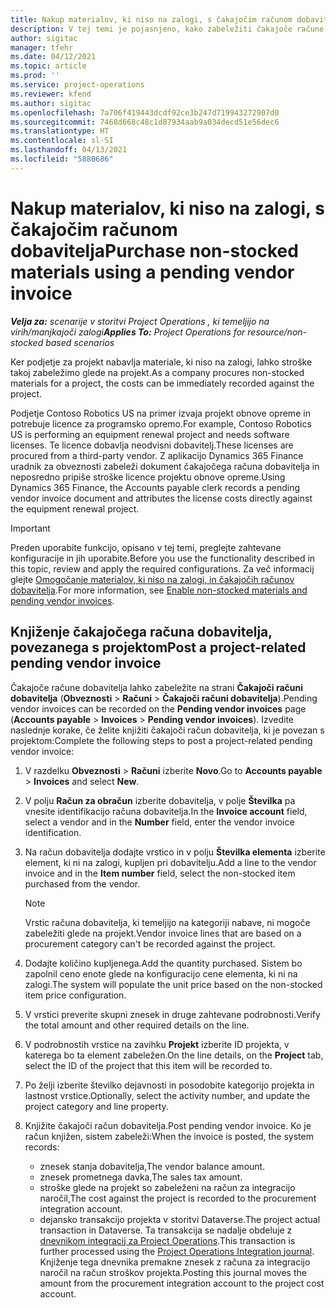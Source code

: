 ```yaml
---
title: Nakup materialov, ki niso na zalogi, s čakajočim računom dobavitelja
description: V tej temi je pojasnjeno, kako zabeležiti čakajoče račune dobavitelja.
author: sigitac
manager: tfehr
ms.date: 04/12/2021
ms.topic: article
ms.prod: ''
ms.service: project-operations
ms.reviewer: kfend
ms.author: sigitac
ms.openlocfilehash: 7a706f419443dcdf92ce3b247d719943272907d0
ms.sourcegitcommit: 7468d668c48c1d87934aab9a034decd51e56dec6
ms.translationtype: HT
ms.contentlocale: sl-SI
ms.lasthandoff: 04/13/2021
ms.locfileid: "5880686"
---
```

# <a name="purchase-non-stocked-materials-using-a-pending-vendor-invoice"></a><span data-ttu-id="3753f-103">Nakup materialov, ki niso na zalogi, s čakajočim računom dobavitelja</span><span class="sxs-lookup"><span data-stu-id="3753f-103">Purchase non-stocked materials using a pending vendor invoice</span></span>

<span data-ttu-id="3753f-104">_**Velja za:** scenarije v storitvi Project Operations , ki temeljijo na virih/manjkajoči zalogi_</span><span class="sxs-lookup"><span data-stu-id="3753f-104">_**Applies To:** Project Operations for resource/non-stocked based scenarios_</span></span>

<span data-ttu-id="3753f-105">Ker podjetje za projekt nabavlja materiale, ki niso na zalogi, lahko stroške takoj zabeležimo glede na projekt.</span><span class="sxs-lookup"><span data-stu-id="3753f-105">As a company procures non-stocked materials for a project, the costs can be immediately recorded against the project.</span></span> 

<span data-ttu-id="3753f-106">Podjetje Contoso Robotics US na primer izvaja projekt obnove opreme in potrebuje licence za programsko opremo.</span><span class="sxs-lookup"><span data-stu-id="3753f-106">For example, Contoso Robotics US is performing an equipment renewal project and needs software licenses.</span></span> <span data-ttu-id="3753f-107">Te licence dobavlja neodvisni dobavitelj.</span><span class="sxs-lookup"><span data-stu-id="3753f-107">These licenses are procured from a third-party vendor.</span></span>  <span data-ttu-id="3753f-108">Z aplikacijo Dynamics 365 Finance uradnik za obveznosti zabeleži dokument čakajočega računa dobavitelja in neposredno pripiše stroške licence projektu obnove opreme.</span><span class="sxs-lookup"><span data-stu-id="3753f-108">Using Dynamics 365 Finance, the Accounts payable clerk records a pending vendor invoice document and attributes the license costs directly against the equipment renewal project.</span></span> 

> [!IMPORTANT]
> <span data-ttu-id="3753f-109">Preden uporabite funkcijo, opisano v tej temi, preglejte zahtevane konfiguracije in jih uporabite.</span><span class="sxs-lookup"><span data-stu-id="3753f-109">Before you use the functionality described in this topic, review and apply the required configurations.</span></span> <span data-ttu-id="3753f-110">Za več informacij glejte [Omogočanje materialov, ki niso na zalogi, in čakajočih računov dobavitelja](configure-materials-nonstocked.md).</span><span class="sxs-lookup"><span data-stu-id="3753f-110">For more information, see [Enable non-stocked materials and pending vendor invoices](configure-materials-nonstocked.md).</span></span> 

## <a name="post-a-project-related-pending-vendor-invoice"></a><span data-ttu-id="3753f-111">Knjiženje čakajočega računa dobavitelja, povezanega s projektom</span><span class="sxs-lookup"><span data-stu-id="3753f-111">Post a project-related pending vendor invoice</span></span> 

<span data-ttu-id="3753f-112">Čakajoče račune dobavitelja lahko zabeležite na strani **Čakajoči računi dobavitelja** (**Obveznosti** > **Računi** > **Čakajoči računi dobavitelja**).</span><span class="sxs-lookup"><span data-stu-id="3753f-112">Pending vendor invoices can be recorded on the **Pending vendor invoices** page (**Accounts payable** > **Invoices** > **Pending vendor invoices**).</span></span> <span data-ttu-id="3753f-113">Izvedite naslednje korake, če želite knjižiti čakajoči račun dobavitelja, ki je povezan s projektom:</span><span class="sxs-lookup"><span data-stu-id="3753f-113">Complete the following steps to post a project-related pending vendor invoice:</span></span>

1. <span data-ttu-id="3753f-114">V razdelku **Obveznosti** > **Računi** izberite **Novo**.</span><span class="sxs-lookup"><span data-stu-id="3753f-114">Go to **Accounts payable** > **Invoices** and select **New**.</span></span> 
2. <span data-ttu-id="3753f-115">V polju **Račun za obračun** izberite dobavitelja, v polje **Številka** pa vnesite identifikacijo računa dobavitelja.</span><span class="sxs-lookup"><span data-stu-id="3753f-115">In the **Invoice account** field, select a vendor and in the **Number** field, enter the vendor invoice identification.</span></span>
3. <span data-ttu-id="3753f-116">Na račun dobavitelja dodajte vrstico in v polju **Številka elementa** izberite element, ki ni na zalogi, kupljen pri dobavitelju.</span><span class="sxs-lookup"><span data-stu-id="3753f-116">Add a line to the vendor invoice and in the **Item number** field, select the non-stocked item purchased from the vendor.</span></span> 

    > [!NOTE]
    > <span data-ttu-id="3753f-117">Vrstic računa dobavitelja, ki temeljijo na kategoriji nabave, ni mogoče zabeležiti glede na projekt.</span><span class="sxs-lookup"><span data-stu-id="3753f-117">Vendor invoice lines that are based on a procurement category can't be recorded against the project.</span></span> 
    
5. <span data-ttu-id="3753f-118">Dodajte količino kupljenega.</span><span class="sxs-lookup"><span data-stu-id="3753f-118">Add the quantity purchased.</span></span> <span data-ttu-id="3753f-119">Sistem bo zapolnil ceno enote glede na konfiguracijo cene elementa, ki ni na zalogi.</span><span class="sxs-lookup"><span data-stu-id="3753f-119">The system will populate the unit price based on the non-stocked item price configuration.</span></span> 
6. <span data-ttu-id="3753f-120">V vrstici preverite skupni znesek in druge zahtevane podrobnosti.</span><span class="sxs-lookup"><span data-stu-id="3753f-120">Verify the total amount and other required details on the line.</span></span>
7. <span data-ttu-id="3753f-121">V podrobnostih vrstice na zavihku **Projekt** izberite ID projekta, v katerega bo ta element zabeležen.</span><span class="sxs-lookup"><span data-stu-id="3753f-121">On the line details, on the **Project** tab, select the ID of the project that this item will be recorded to.</span></span>
8. <span data-ttu-id="3753f-122">Po želji izberite številko dejavnosti in posodobite kategorijo projekta in lastnost vrstice.</span><span class="sxs-lookup"><span data-stu-id="3753f-122">Optionally, select the activity number, and update the project category and line property.</span></span>
9. <span data-ttu-id="3753f-123">Knjižite čakajoči račun dobavitelja.</span><span class="sxs-lookup"><span data-stu-id="3753f-123">Post pending vendor invoice.</span></span> <span data-ttu-id="3753f-124">Ko je račun knjižen, sistem zabeleži:</span><span class="sxs-lookup"><span data-stu-id="3753f-124">When the invoice is posted, the system records:</span></span>
    
    - <span data-ttu-id="3753f-125">znesek stanja dobavitelja,</span><span class="sxs-lookup"><span data-stu-id="3753f-125">The vendor balance amount.</span></span>
    - <span data-ttu-id="3753f-126">znesek prometnega davka,</span><span class="sxs-lookup"><span data-stu-id="3753f-126">The sales tax amount.</span></span>
    - <span data-ttu-id="3753f-127">stroške glede na projekt so zabeleženi na račun za integracijo naročil,</span><span class="sxs-lookup"><span data-stu-id="3753f-127">The cost against the project is recorded to the procurement integration account.</span></span>
    - <span data-ttu-id="3753f-128">dejansko transakcijo projekta v storitvi Dataverse.</span><span class="sxs-lookup"><span data-stu-id="3753f-128">The project actual transaction in Dataverse.</span></span> <span data-ttu-id="3753f-129">Ta transakcija se nadalje obdeluje z [dnevnikom integracij za Project Operations](../project-accounting/project-operations-integration-journal.md).</span><span class="sxs-lookup"><span data-stu-id="3753f-129">This transaction is further processed using the [Project Operations Integration journal](../project-accounting/project-operations-integration-journal.md).</span></span> <span data-ttu-id="3753f-130">Knjiženje tega dnevnika premakne znesek z računa za integracijo naročil na račun stroškov projekta.</span><span class="sxs-lookup"><span data-stu-id="3753f-130">Posting this journal moves the amount from the procurement integration account to the project cost account.</span></span>
